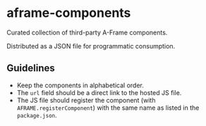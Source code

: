 # aframe-components

Curated collection of third-party A-Frame components.

Distributed as a JSON file for programmatic consumption.

## Guidelines

- Keep the components in alphabetical order.
- The `url` field should be a direct link to the hosted JS file.
- The JS file should register the component (with `AFRAME.registerComponent`) with the same name as listed in the `package.json`.
